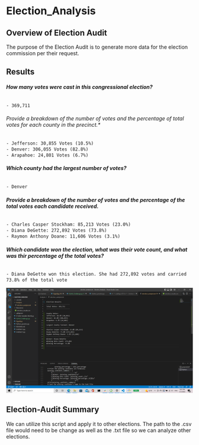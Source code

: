 # Election_Analysis

## **Overview of Election Audit**
  The purpose of the Election Audit is to generate more data for the election commission per their request.
  
## Results

  ###### **How many votes were cast in this congressional election?**
    - 369,711
  ###### *Provide a breakdown of the number of votes and the percentage of total votes for each county in the precinct.**
    - Jefferson: 30,855 Votes (10.5%)
    - Denver: 306,055 Votes (82.8%)
    - Arapahoe: 24,801 Votes (6.7%)
  ###### **Which county had the largest number of votes?**
    - Denver
  ###### **Provide a breakdown of the number of votes and the percentage of the total votes each candidate received.**
    - Charles Casper Stockham: 85,213 Votes (23.0%)
    - Diana DeGette: 272,892 Votes (73.8%)
    - Raymon Anthony Doane: 11,606 Votes (3.1%)
  ###### **Which candidate won the election, what was their vote count, and what was thir percentage of the total votes?**
    - Diana DeGette won this election. She had 272,892 votes and carried 73.8% of the total vote
    
  ![This is an image](https://github.com/edyu23/Election_Analysis/blob/8e55b4d83b1a90ef9a14e0570d3b6c870514d9bd/2022-05-01%20(2).png)

## Election-Audit Summary
  We can utilize this script and apply it to other elections. The path to the .csv file would need to be change as well as the .txt file so we can analyze other elections.
